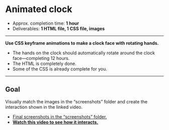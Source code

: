 # Animated clock

- Approx. completion time: **1 hour**
- Deliverables: **1 HTML file, 1 CSS file, images**

---

**Use CSS keyframe animations to make a clock face with rotating hands.**

- The hands on the clock should automatically rotate around the clock face—completing 12 hours.
- The HTML is completely done.
- Some of the CSS is already complete for you.

---

## Goal

Visually match the images in the “screenshots” folder and create the interaction shown in the linked video.

- [Final screenshots in the “screenshots” folder.](screenshots)
- [**Watch this video to see how it interacts.**](https://youtu.be/p380u4ztWoM)
